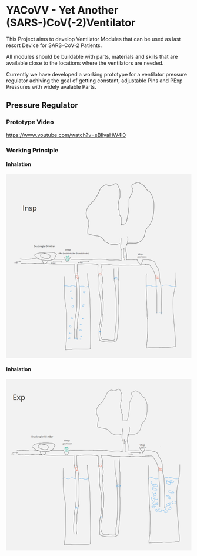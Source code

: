 # YACoVV - Yet Another (SARS-)CoV(-2)Ventilator

This Project aims to develop Ventilator Modules that can be used as last resort Device for SARS-CoV-2 Patients.

All modules should be buildable with parts, materials and skills that are available close to the locations where the ventilators are needed.

Currently we have developed a working prototype for a ventilator pressure regulator achiving the goal of getting constant, adjustable PIns and PExp Pressures with widely avalable Parts.

## Pressure Regulator
### Prototype Video
https://www.youtube.com/watch?v=eBIlyaHW4l0
### Working Principle
#### Inhalation
![inhalation](img/insp.png)
#### Inhalation
![exhalation](img/exp.png)